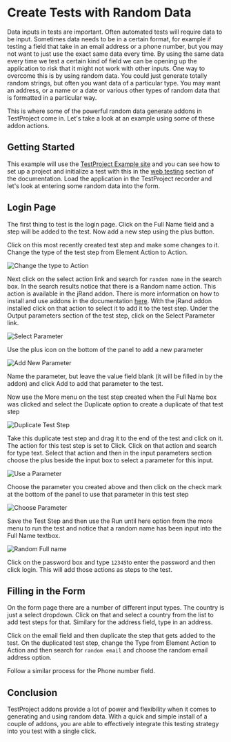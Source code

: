 # Create Tests with Random Data

Data inputs in tests are important. Often automated tests will require data to be input. Sometimes data needs to be in a certain format, for example if testing a field that take in an email address or a phone number, but you may not want to just use the exact same data every time. By using the same data every time we test a certain kind of field we can be opening up the application to risk that it might not work with other inputs. One way to overcome this is by using random data. You could just generate totally random strings, but often you want data of a particular type. You may want an address, or a name or a date or various other types of random data that is formatted in a particular way. 

This is where some of the powerful random data generate addons in TestProject come in. Let's take a look at an example using some of these addon actions. 

## Getting Started

This example will use the [TestProject Example site](https://example.testproject.io/web/) and you can see how to set up a project and initialize a test with this in the [web testing](../using-the-smart-test-recorder/web-testing/creating-a-web-test-using-the-testproject-recorder.md) section of the documentation. Load the application in the TestProject recorder and let's look at entering some random data into the form.

## Login Page

The first thing to test is the login page. Click on the Full Name field and a step will be added to the test. Now add a new step using the plus button.

Click on this most recently created test step and make some changes to it. Change the type of the test step from Element Action to Action.

![Change the type to Action](../.gitbook/assets/image%20%28258%29.png)

Next click on the select action link and search for `random name` in the search box. In the search results notice that there is a Random name action. This action is available in the jRand addon. There is more information on how to install and use addons in the documentation [here](../testproject-addons/using-addons-in-the-testproject-recorder.md). With the jRand addon installed click on that action to select it to add it to the test step. Under the Output parameters section of the test step, click on the Select Parameter link.

![Select Parameter](../.gitbook/assets/image%20%2867%29.png)

Use the plus icon on the bottom of the panel to add a new parameter

![Add New Parameter](../.gitbook/assets/image%20%28198%29.png)

Name the parameter, but leave the value field blank \(it will be filled in by the addon\) and click Add to add that parameter to the test.

Now use the More menu on the test step created when the Full Name box was clicked and select the Duplicate option to create a duplicate of that test step

![Duplicate Test Step](../.gitbook/assets/image%20%2885%29.png)

Take this duplicate test step and drag it to the end of the test and click on it. The action for this test step is set to Click. Click on that action and search for type text. Select that action and then in the input parameters section choose the plus beside the input box to select a parameter for this input.

![Use a Parameter](../.gitbook/assets/image%20%2878%29.png)

Choose the parameter you created above and then click on the check mark at the bottom of the panel to use that parameter in this test step

![Choose Parameter](../.gitbook/assets/image%20%28260%29.png)

Save the Test Step and then use the Run until here option from the more menu to run the test and notice that a random name has been input into the Full Name textbox.

![Random Full name](../.gitbook/assets/image%20%28114%29.png)

Click on the password box and type `12345`to enter the password and then click login. This will add those actions as steps to the test.

## Filling in the Form

On the form page there are a number of different input types. The country is just a select dropdown. Click on that and select a country from the list to add test steps for that. Similary for the address field, type in an address. 

Click on the email field and then duplicate the step that gets added to the test. On the duplicated test step, change the Type from Element Action to Action and then search for `random email` and choose the random email address option. 

Follow a similar process for the Phone number field.

## Conclusion

TestProject addons provide a lot of power and flexibility when it comes to generating and using random data. With a quick and simple install of a couple of addons, you are able to effectively integrate this testing strategy into you test with a single click. 



